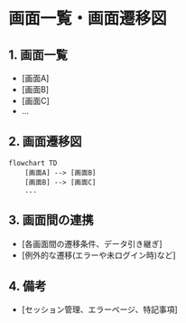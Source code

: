 # 画面一覧・画面遷移図

## 1. 画面一覧
- [画面A]
- [画面B]
- [画面C]
- ...

## 2. 画面遷移図
```mermaid
flowchart TD
    [画面A] --> [画面B]
    [画面B] --> [画面C]
    ...
```
## 3. 画面間の連携
- [各画面間の遷移条件、データ引き継ぎ]
- [例外的な遷移(エラーや未ログイン時)など]

## 4. 備考
- [セッション管理、エラーページ、特記事項]